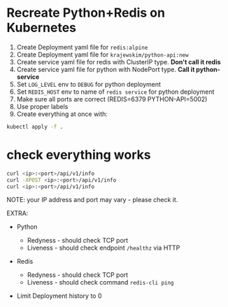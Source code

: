 # Recreate Python+Redis on Kubernetes

1. Create Deployment yaml file for `redis:alpine`
1. Create Deployment yaml file for `krajewskim/python-api:new`
1. Create service yaml file for redis with ClusterIP type. **Don't call it redis**
1. Create service yaml file for python with NodePort type. **Call it python-service**
1. Set `LOG_LEVEL` env to `DEBUG` for python deployment
1. Set `REDIS_HOST` env to name of `redis service` for python deployment
1. Make sure all ports are correct (REDIS=6379 PYTHON-API=5002)
1. Use proper labels
1. Create everything at once with:

```sh
kubectl apply -f .
```

# check everything works 

```sh
curl <ip>:<port>/api/v1/info
curl -XPOST <ip>:<port>/api/v1/info
curl <ip>:<port>/api/v1/info
```
NOTE: your IP address and port may vary - please check it.


EXTRA:
* Python
  * Redyness - should check TCP port
  * Liveness - should check endpoint `/healthz` via HTTP
* Redis
  * Redyness - should check TCP port
  * Liveness - should check command `redis-cli ping`

* Limit Deployment history to 0
